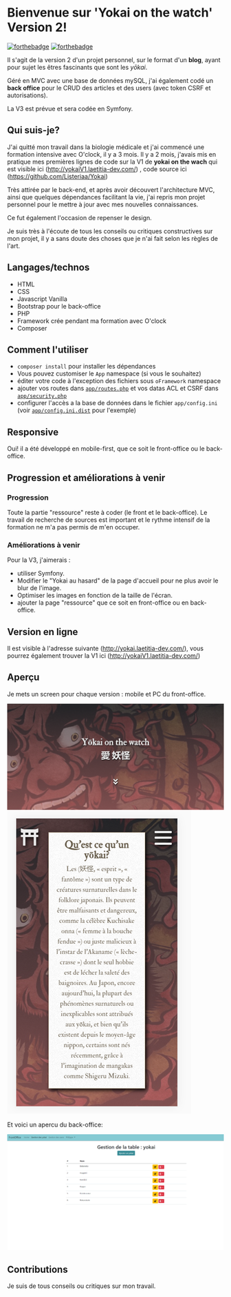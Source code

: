 # Bienvenue sur 'Yokai on the watch' Version 2!

[![forthebadge](http://forthebadge.com/images/badges/built-with-love.svg)](http://forthebadge.com)  [![forthebadge](http://forthebadge.com/images/badges/powered-by-electricity.svg)](http://forthebadge.com)

Il s'agit de la version 2 d'un projet personnel, sur le format d'un **blog**, ayant pour sujet les êtres fascinants que sont les *yōkai*.

Géré en MVC avec une base de données mySQL, j'ai également codé un **back office** pour le CRUD des articles et des users (avec token CSRF et autorisations).

La V3 est prévue et sera codée en Symfony.


## Qui suis-je?

J'ai quitté mon travail dans la biologie médicale et j'ai commencé une formation intensive avec O'clock, il y a 3 mois.
Il y a 2 mois, j'avais mis en pratique mes premières lignes de code sur la V1 de **yokai on the wach** qui est visible ici (http://yokaiV1.laetitia-dev.com/) , code source ici (https://github.com/Listeriaa/Yokai)

Très attirée par le back-end, et après avoir découvert l'architecture MVC, ainsi que quelques dépendances facilitant la vie, j'ai repris mon projet personnel pour le mettre à jour avec mes nouvelles connaissances.

Ce fut également l'occasion de repenser le design.

Je suis très à l'écoute de tous les conseils ou critiques constructives sur mon projet, il y a sans doute des choses que je n'ai fait selon les règles de l'art.

## Langages/technos

* HTML
* CSS
* Javascript Vanilla
* Bootstrap pour le back-office
* PHP
* Framework crée pendant ma formation avec O'clock
* Composer

## Comment l'utiliser

- `composer install` pour installer les dépendances
- Vous pouvez customiser le `App` namespace (si vous le souhaitez)
- éditer votre code à l'exception des fichiers sous `oFramework` namespace
- ajouter vos routes dans  [`app/routes.php`](app/routes.php) et vos datas ACL et CSRF dans [`app/security.php`](app/security.php)
- configurer l'accès a la base de données dans le fichier `app/config.ini` (voir [`app/config.ini.dist`](app/config.ini.dist) pour l'exemple)

## Responsive

Oui! il a été développé en mobile-first, que ce soit le front-office ou le back-office.

## Progression et améliorations à venir
### Progression
Toute la partie "ressource" reste à coder (le front et le back-office). Le travail de recherche de sources est important et le rythme intensif de la formation ne m'a pas permis de 
m'en occuper.

### Améliorations à venir
Pour la V3, j'aimerais :
- utiliser Symfony.
- Modifier le "Yokai au hasard" de la page d'accueil pour ne plus avoir le blur de l'image.
- Optimiser les images en fonction de la taille de l'écran.
- ajouter la page "ressource" que ce soit en front-office ou en back-office.

## Version en ligne

Il est visible à l'adresse suivante (http://yokai.laetitia-dev.com/), vous pourrez également trouver la V1 ici (http://yokaiV1.laetitia-dev.com/)


## Aperçu

Je mets un screen pour chaque version : mobile et PC du front-office.

![capture écran pc version](public/assets/images/yokaiV2-desktop.png)                     ![capture écran mobile version](public/assets/images/yokaiV2-mobile.png)  

Et voici un apercu du back-office:

![capture écran pc back-office](public/assets/images/backoffice-yokaiV2.png) 

## Contributions

Je suis de tous conseils ou critiques sur mon travail.

